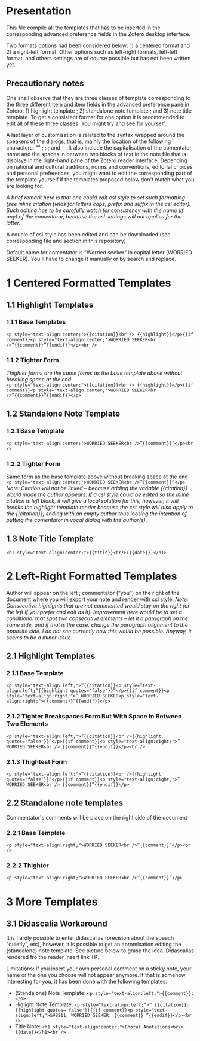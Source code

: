 # Presentation
This file compile all the templates that has to be inserted in the corresponding advanced preference fields in the Zotero desktop interface.
  
<p>Two formats options had been considered below: 1) a centered format and 2) a right-left format.
Other options such as left-right formats, left-left format, and others settings are of course possible but has not been written yet.</p>

## Precautionary notes
<p>One shall observe that they are three classes of template corresponding to the three different item and item fields in the advanced preference pane in Zotero:
1) highlight template ; 2) standalone note template ; and 3) note title template. To get a consistent format for one option it is recommended to edit all of these three classes. You might try and see for yourself.

A last layer of customisation is related to the syntax wrapped around the speakers of the dialogs, that is, mainly the location of the following characters: "" ; : ; and - . It also include the capitalisation of the comentator name and the spaces in between two blocks of text in the note file that is displaye in the right-hand pane of the Zotero reader interface. Depending on national and cultural traditions, norms and conventions, editorial choices and personal preferences, you might want to edit the corresponding part of the template yourself if the templates proposed below don't match what you are looking for.

<i>A brief remark here is that one could edit csl style to set such formatting (see inline citation fields for letters caps, prefix and suffix in the csl editor). Such editing has to be carefully watch for consistency with the name (if any) of the comentaror, because the csl settings will not applies for the latter.</i>

A couple of csl style has been edited and can be downloaded (see corresponding file and section in this repository).

Default name for comentator is "Worried seeker" in capital letter (WORRIED SEEKER). You'll have to change it manually or by search and replace.

# 1 Centered Formatted Templates
## 1.1 Highlight Templates
### 1.1.1 Base Templates
```<p style="text-align:center;">{{citation}}<br /> {{highlight}}</p>{{if comment}}<p style="text-align:center;">WORRIED SEEKER<br />”{{comment}}”{{endif}}</p><br />```
### 1.1.2 Tighter Form
<i>Thighter forms are the same forms as the base template above without breaking space at the end</i><br />
```<p style="text-align:center;">{{citation}}<br /> {{highlight}}</p>{{if comment}}<p style="text-align:center;">WORRIED SEEKER<br />”{{comment}}”{{endif}}</p>```
## 1.2 Standalone Note Template
### 1.2.1 Base Template
```<p style="text-align:center;">WORRIED SEEKER<br />”{{comment}}”</p><br />```
### 1.2.2 Tighter Form
Same form as the base template above without breaking space at the end <br />
```<p style="text-align:center;">WORRIED SEEKER<br />”{{comment}}”</p>```<br />
<i>Note: Citation will not be linked – because adding the variable {{citation}} would made the author appears. If a csl style could be edited so the inline citation is left blank, it will give a local solution for this, however, it will breaks the highlight template render because the cst style will also apply to the {{citation}}, ending with an empty author thus loosing the intention of putting the comentator in vocal dialog with the author(s).</i>
## 1.3 Note Title Template
```<h1 style="text-align:center;">{{title}}<br/>({{date}})</h1>```
# 2 Left-Right Formatted Templates
Author will appear on the left ; commentator (“you”) on the right of the document where you will export your note and render with csl style.
<i>Note: Consecutive highlights that are not commented would stay on the right (or the left if you prefer and edit as it). Improvement here would be to set a conditional that spot two consecutive elements – let it a paragraph on the same side, and if that is the case, change the paragraph alignment to the opposite side. I do not see currently how this would be possible. Anyway, it seems to be a minor issue.</i>
## 2.1 Highlight Templates
### 2.1.1 Base Template
```<p style="text-align:left;">”{{citation}}<p style=”text-align:left;”{{highlight quotes='false'}}”</p>{{if comment}}<p style="text-align:right;">” WORRIED SEEKER<p style="text-align:right;">{{comment}}”{{endif}}</p>```
### 2.1.2 Tighter Breakspaces Form But With Space In Between Two Elements
```<p style="text-align:left;">”{{citation}}<br />{{highlight quotes='false'}}”</p>{{if comment}}<p style="text-align:right;">” WORRIED SEEKER<br /> {{comment}}”{{endif}}</p><br />```
### 2.1.3 Thightest Form
```<p style="text-align:left;">”{{citation}}<br />{{highlight quotes='false'}}”</p>{{if comment}}<p style="text-align:right;">” WORRIED SEEKER<br /> {{comment}}”{{endif}}</p>```
## 2.2 Standalone note templates
Commentator's comments will be place on the right side of the document
### 2.2.1 Base Template
```<p style="text-align:right;">WORRIED SEEKER<br />”{{comment}}”</p><br />```
### 2.2.2 Thighter
```<p style="text-align:right;">WORRIED SEEKER<br />”{{comment}}”</p>```


# 3 More Templates

## 3.1 Didascalia Workaround
It is hardly possible to enter didascalias (precision about the speech "quietly", etc), however, it is possible to get an apromixation editing the (standalone) note template. See picture below to grasp the idea.
Didascalias rendered fro the reader insert link TK.

Limitations: if you insert your own personal comment on a sticky note, your name or the one you choose will not appear anymore.
If that is somehow interesting for you, it has been done with the following templates:<br />
* (Standalone) Note Template: ```<p style="text-align:left;">{{comment}}:</p>``` <br />
* Higlight Note Template: ```<p style="text-align:left;">” {{citation}}: {{highlight quotes='false'}}{{if comment}}<p style="text-align:left;">&#8211; WORRIED SEEKER: {{comment}} ”{{endif}}</p><br />``` <br />
* Title Note: ```<h1 style="text-align:center;">Choral Anotations<br/>{{date}}</h1><br />```






